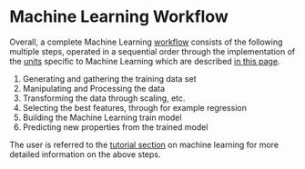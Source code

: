 # Machine Learning Workflow

Overall, a complete Machine Learning [workflow](../../workflows/overview.md) consists of the following multiple steps, operated in a sequential order through the implementation of the [units](../../workflows/components/units.md) specific to Machine Learning which are described [in this page](units.md).

1. Generating and gathering the training data set
2. Manipulating and Processing the data 
3. Transforming the data through scaling, etc.
4. Selecting the best features, through for example regression
5. Building the Machine Learning train model
6. Predicting new properties from the trained model

The user is referred to the [tutorial section](../../tutorials/ml/overview.md) on machine learning for more detailed information on the above steps.
